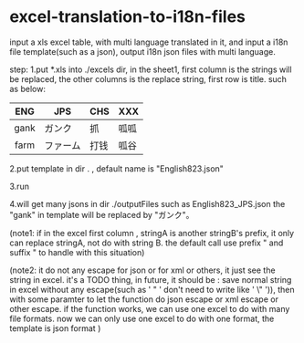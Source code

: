 # excel-translation-to-i18n-files
input a xls excel table, with multi language translated in it, and input a i18n file template(such as a json), output i18n json files with multi language.

step:
1.put *.xls into ./excels dir, in the sheet1, first column is the strings will be replaced, the other columns is the replace string, first row is title. such as below:

ENG | JPS|  CHS| XXX
:---:|---|---|---
gank|ガンク|抓|呱呱
farm|ファーム|打钱|呱谷

2.put template in dir . , default name is "English823.json"

3.run

4.will get many jsons in dir ./outputFiles
such as English823_JPS.json
the "gank" in template will be replaced by "ガンク"。

(note1: if in the excel first column , stringA is another stringB's prefix,  it only can replace stringA, not do with string B. the default call use prefix " and suffix " to handle with this situation)

(note2: it do not any escape for json or for xml or others, it just see the string in excel. it's a TODO thing, in future, it should be : save normal string in excel without any escape(such as ' " ' don't need to write like ' \\" ')), then with some paramter to let the function do json escape or xml escape or other escape. if the function works, we can use one excel to do with many file formats. now we can only use one excel to do with one format, the template is json format )